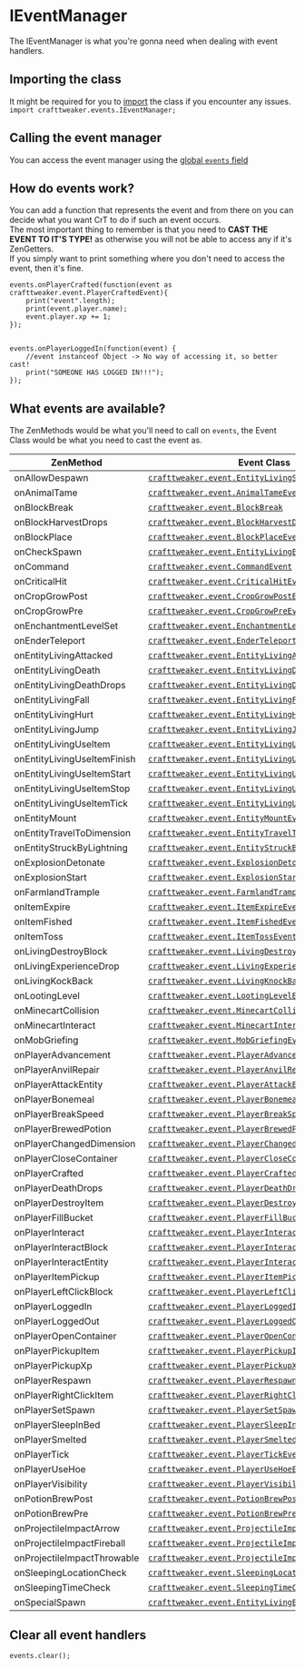 # IEventManager

The IEventManager is what you're gonna need when dealing with event handlers.  

## Importing the class
It might be required for you to [import](/AdvancedFunctions/Import/) the class if you encounter any issues.  
`import crafttweaker.events.IEventManager;`

## Calling the event manager
You can access the event manager using the [global `events` field](/Vanilla/Global_Functions/)

## How do events work?
You can add a function that represents the event and from there on you can decide what you want CrT to do if such an event occurs.  
The most important thing to remember is that you need to **CAST THE EVENT TO IT'S TYPE!** as otherwise you will not be able to access any if it's ZenGetters.  
If you simply want to print something where you don't need to access the event, then it's fine.

```zenscript
events.onPlayerCrafted(function(event as crafttweaker.event.PlayerCraftedEvent){
    print("event".length);
	print(event.player.name);
	event.player.xp += 1;
});


events.onPlayerLoggedIn(function(event) {
	//event instanceof Object -> No way of accessing it, so better cast!
	print("SOMEONE HAS LOGGED IN!!!");
});
```

## What events are available?
The ZenMethods would be what you'll need to call on `events`, the Event Class would be what you need to cast the event as.

| ZenMethod                       | Event Class                                                                                                |
|---------------------------------|------------------------------------------------------------------------------------------------------------|
| onAllowDespawn                  | [`crafttweaker.event.EntityLivingSpawnEvent`](/Vanilla/Events/Events/EntityLivingSpawn/)                   |
| onAnimalTame                    | [`crafttweaker.event.AnimalTameEvent`](/Vanilla/Events/Events/AnimalTame/)                                 |
| onBlockBreak                    | [`crafttweaker.event.BlockBreak`](/Vanilla/Events/Events/BlockBreak/)                                      |
| onBlockHarvestDrops             | [`crafttweaker.event.BlockHarvestDrops`](/Vanilla/Events/Events/BlockHarvestDrops/)                        |
| onBlockPlace                    | [`crafttweaker.event.BlockPlaceEvent`](/Vanilla/Events/Events/BlockPlace/)                                 |
| onCheckSpawn                    | [`crafttweaker.event.EntityLivingExtendedSpawnEvent`](/Vanilla/Events/Events/EntityLivingSpawn/)           |
| onCommand                       | [`crafttweaker.event.CommandEvent`](/Vanilla/Events/Events/CommandEvent/)                                  |
| onCriticalHit                   | [`crafttweaker.event.CriticalHitEvent`](/Vanilla/Events/Events/CriticalHit/)                               |
| onCropGrowPost                  | [`crafttweaker.event.CropGrowPostEvent`](/Vanilla/Events/Events/CropGrowPost/)                             | 
| onCropGrowPre                   | [`crafttweaker.event.CropGrowPreEvent`](/Vanilla/Events/Events/CropGrowPre/)                               |
| onEnchantmentLevelSet           | [`crafttweaker.event.EnchantmentLevelSetEvent`](/Vanilla/Events/Events/EnchantmentLevelSet/)               |
| onEnderTeleport                 | [`crafttweaker.event.EnderTeleportEvent`](/Vanilla/Events/Events/EnderTeleport/)                           |
| onEntityLivingAttacked          | [`crafttweaker.event.EntityLivingAttackedEvent`](/Vanilla/Events/Events/EntityLivingAttacked/)             |
| onEntityLivingDeath             | [`crafttweaker.event.EntityLivingDeathEvent`](/Vanilla/Events/Events/EntityLivingDeath/)                   |
| onEntityLivingDeathDrops        | [`crafttweaker.event.EntityLivingDeathDropsEvent`](/Vanilla/Events/Events/EntityLivingDeathDrops/)         |
| onEntityLivingFall              | [`crafttweaker.event.EntityLivingFallEvent`](/Vanilla/Events/Events/EntityLivingFall/)                     |
| onEntityLivingHurt              | [`crafttweaker.event.EntityLivingHurtEvent`](/Vanilla/Events/Events/EntityLivingHurt/)                     |
| onEntityLivingJump              | [`crafttweaker.event.EntityLivingJumpEvent`](/Vanilla/Events/Events/EntityLivingJump/)                     |
| onEntityLivingUseItem           | [`crafttweaker.event.EntityLivingUseItemEvent.All`](/Vanilla/Events/Events/LivingEntityUseItem/)           |
| onEntityLivingUseItemFinish     | [`crafttweaker.event.EntityLivingUseItemEvent.Finish`](/Vanilla/Events/Events/LivingEntityUseItem/)        |
| onEntityLivingUseItemStart      | [`crafttweaker.event.EntityLivingUseItemEvent.Start`](/Vanilla/Events/Events/LivingEntityUseItem/)         |
| onEntityLivingUseItemStop       | [`crafttweaker.event.EntityLivingUseItemEvent.Stop`](/Vanilla/Events/Events/LivingEntityUseItem/)          |
| onEntityLivingUseItemTick       | [`crafttweaker.event.EntityLivingUseItemEvent.Tick`](/Vanilla/Events/Events/LivingEntityUseItem/)          |
| onEntityMount                   | [`crafttweaker.event.EntityMountEvent`](/Vanilla/Events/Events/EntityMount/)                               |
| onEntityTravelToDimension       | [`crafttweaker.event.EntityTravelToDimensionEvent`](/Vanilla/Events/Events/EntityTravelToDimension/)       |
| onEntityStruckByLightning       | [`crafttweaker.event.EntityStruckByLightningEvent`](/Vanilla/Events/Events/EntityStruckByLightning/)       |
| onExplosionDetonate             | [`crafttweaker.event.ExplosionDetonateEvent`](/Vanilla/Events/Events/ExplosionDetonate/)                   |
| onExplosionStart                | [`crafttweaker.event.ExplosionStartEvent`](/Vanilla/Events/Events/ExplosionStart/)                         |
| onFarmlandTrample               | [`crafttweaker.event.FarmlandTrampleEvent`](/Vanilla/Events/Events/FarmlandTrample/)                       |
| onItemExpire                    | [`crafttweaker.event.ItemExpireEvent`](/Vanilla/Events/Events/ItemExpire/)                                 |
| onItemFished                    | [`crafttweaker.event.ItemFishedEvent`](/Vanilla/Events/Events/ItemFished/)                                 |
| onItemToss                      | [`crafttweaker.event.ItemTossEvent`](/Vanilla/Events/Events/ItemToss/)                                     |
| onLivingDestroyBlock            | [`crafttweaker.event.LivingDestroyBlockEvent`](/Vanilla/Events/Events/LivingDestroyBlock/)                 |
| onLivingExperienceDrop          | [`crafttweaker.event.LivingExperienceDropEvent`](/Vanilla/Events/Events/LivingExperienceDrop/)             |
| onLivingKockBack                | [`crafttweaker.event.LivingKnockBackEvent`](/Vanilla/Events/Events/LivingKnockBack/)                       |
| onLootingLevel                  | [`crafttweaker.event.LootingLevelEvent`](/Vanilla/Events/Events/LootingLevel/)                             |
| onMinecartCollision             | [`crafttweaker.event.MinecartCollisionEvent`](/Vanilla/Events/Events/MinecartCollision/)                   |
| onMinecartInteract              | [`crafttweaker.event.MinecartInteractEvent`](/Vanilla/Events/Events/MinecartInteract/)                     |
| onMobGriefing                   | [`crafttweaker.event.MobGriefingEvent`](/Vanilla/Events/Events/MobGriefing/)                               |
| onPlayerAdvancement             | [`crafttweaker.event.PlayerAdvancement`](/Vanilla/Events/Events/PlayerAdvancement/)                        |
| onPlayerAnvilRepair             | [`crafttweaker.event.PlayerAnvilRepair`](/Vanilla/Events/Events/PlayerAnvilRepair/)                        |
| onPlayerAttackEntity            | [`crafttweaker.event.PlayerAttackEntityEvent`](/Vanilla/Events/Events/PlayerAttackEntity/)                 |
| onPlayerBonemeal                | [`crafttweaker.event.PlayerBonemealEvent`](/Vanilla/Events/Events/PlayerBonemeal/)                         |
| onPlayerBreakSpeed              | [`crafttweaker.event.PlayerBreakSpeed`](/Vanilla/Events/Events/PlayerBreakSpeed/)                          |
| onPlayerBrewedPotion            | [`crafttweaker.event.PlayerBrewedPotion`](/Vanilla/Events/Events/PlayerBrewedPotion/)                      |
| onPlayerChangedDimension        | [`crafttweaker.event.PlayerChangedDimensionEvent`](/Vanilla/Events/Events/PlayerChangedDimension/)         |
| onPlayerCloseContainer          | [`crafttweaker.event.PlayerCloseContainerEvent`](/Vanilla/Events/Events/PlayerCloseContainer/)             |
| onPlayerCrafted                 | [`crafttweaker.event.PlayerCraftedEvent`](/Vanilla/Events/Events/PlayerCrafted/)                           |
| onPlayerDeathDrops              | [`crafttweaker.event.PlayerDeathDropsEvent`](/Vanilla/Events/Events/PlayerDeathDrops/)                     |
| onPlayerDestroyItem             | [`crafttweaker.event.PlayerDestroyItem`](/Vanilla/Events/Events/PlayerDestroyItem/)                        |
| onPlayerFillBucket              | [`crafttweaker.event.PlayerFillBucketEvent`](/Vanilla/Events/Events/PlayerFillBucket/)                     |
| onPlayerInteract                | [`crafttweaker.event.PlayerInteractEvent`](/Vanilla/Events/Events/PlayerInteract/)                         |
| onPlayerInteractBlock           | [`crafttweaker.event.PlayerInteractBlockEvent`](/Vanilla/Events/Events/PlayerInteractBlock/)               |
| onPlayerInteractEntity          | [`crafttweaker.event.PlayerInteractEntityEvent`](/Vanilla/Events/Events/PlayerInteractEntity/)             |
| onPlayerItemPickup              | [`crafttweaker.event.PlayerItemPickupEvent`](/Vanilla/Events/Events/PlayerItemPickup/)                     |
| onPlayerLeftClickBlock          | [`crafttweaker.event.PlayerLeftClickBlockEvent`](/Vanilla/Events/Events/PlayerLeftClickBlock/)             |
| onPlayerLoggedIn                | [`crafttweaker.event.PlayerLoggedInEvent`](/Vanilla/Events/Events/PlayerLoggedIn/)                         |
| onPlayerLoggedOut               | [`crafttweaker.event.PlayerLoggedOutEvent`](/Vanilla/Events/Events/PlayerLoggedOut/)                       |
| onPlayerOpenContainer           | [`crafttweaker.event.PlayerOpenContainerEvent`](/Vanilla/Events/Events/PlayerOpenContainer/)               |
| onPlayerPickupItem              | [`crafttweaker.event.PlayerPickupItemEvent`](/Vanilla/Events/Events/PlayerPickupItem/)                     |
| onPlayerPickupXp                | [`crafttweaker.event.PlayerPickupXpEvent`](/Vanilla/Events/Events/PlayerPickupXp/)                         |
| onPlayerRespawn                 | [`crafttweaker.event.PlayerRespawnEvent`](/Vanilla/Events/Events/PlayerRespawn/)                           |
| onPlayerRightClickItem          | [`crafttweaker.event.PlayerRightClickItemEvent`](/Vanilla/Events/Events/PlayerRightClickItem/)             |
| onPlayerSetSpawn                | [`crafttweaker.event.PlayerSetSpawn`](/Vanilla/Events/Events/PlayerSetSpawn/)                              |
| onPlayerSleepInBed              | [`crafttweaker.event.PlayerSleepInBedEvent`](/Vanilla/Events/Events/PlayerSleepInBed/)                     |
| onPlayerSmelted                 | [`crafttweaker.event.PlayerSmeltedEvent`](/Vanilla/Events/Events/PlayerSmelted/)                           |
| onPlayerTick                    | [`crafttweaker.event.PlayerTickEvent`](/Vanilla/Events/Events/PlayerTick/)                                 |
| onPlayerUseHoe                  | [`crafttweaker.event.PlayerUseHoeEvent`](/Vanilla/Events/Events/PlayerUseHoe/)                             |
| onPlayerVisibility              | [`crafttweaker.event.PlayerVisibilityEvent`](/Vanilla/Events/Events/PlayerVisibility/)                     |
| onPotionBrewPost                | [`crafttweaker.event.PotionBrewPostEvent`](/Vanilla/Events/Events/PotionBrewPost/)                         |
| onPotionBrewPre                 | [`crafttweaker.event.PotionBrewPreEvent`](/Vanilla/Events/Events/PotionBrewPre/)                           |
| onProjectileImpactArrow         | [`crafttweaker.event.ProjectileImpactArrowEvent`](/Vanilla/Events/Events/ProjectileImpactArrow/)           |
| onProjectileImpactFireball      | [`crafttweaker.event.ProjectileImpactFireballEvent`](/Vanilla/Events/Events/ProjectileImpactFireball/)     |
| onProjectileImpactThrowable     | [`crafttweaker.event.ProjectileImpactThrowableEvent`](/Vanilla/Events/Events/ProjectileImpactThrowable/)   |
| onSleepingLocationCheck         | [`crafttweaker.event.SleepingLocationCheckEvent`](/Vanilla/Events/Events/SleepingLocationCheck/)           |
| onSleepingTimeCheck             | [`crafttweaker.event.SleepingTimeCheckEvent`](/Vanilla/Events/Events/SleepingTimeCheck/)                   |
| onSpecialSpawn                  | [`crafttweaker.event.EntityLivingExtendedSpawnEvent`](/Vanilla/Events/Events/EntityLivingSpawn/)           |


## Clear all event handlers
```zenscript
events.clear();
```
